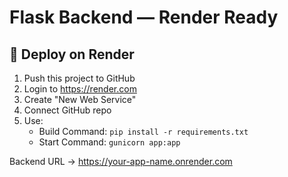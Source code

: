 # Flask Backend — Render Ready

## 🚀 Deploy on Render

1. Push this project to GitHub
2. Login to https://render.com
3. Create "New Web Service"
4. Connect GitHub repo
5. Use:
   - Build Command: `pip install -r requirements.txt`
   - Start Command: `gunicorn app:app`

Backend URL → https://your-app-name.onrender.com
